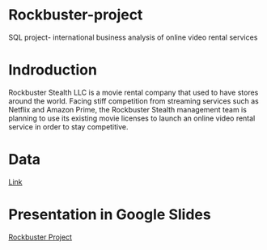 # Rockbuster-project
SQL project- international business analysis of online video rental services
<h1>Indroduction</h1>
Rockbuster Stealth LLC is a movie rental company that used to have stores around the
world. Facing stiff competition from streaming services such as Netflix and Amazon Prime,
the Rockbuster Stealth management team is planning to use its existing movie licenses to
launch an online video rental service in order to stay competitive.
<h1>Data</h1>
<a href="http://www.postgresqltutorial.com/wp-content/uploads/2019/05/dvdrental.zip">Link</a>
<h1>Presentation in Google Slides</h1>
<a href="https://docs.google.com/presentation/d/1wGFyzOb9t4XTIo1-KZ_fDW5Q2f4U3ZU0a7CBDZ95nf4/edit?usp=sharing">Rockbuster Project</a>
